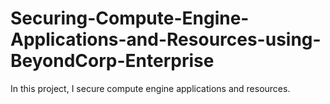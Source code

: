 # Securing-Compute-Engine-Applications-and-Resources-using-BeyondCorp-Enterprise
In this project, I secure compute engine applications and resources.
